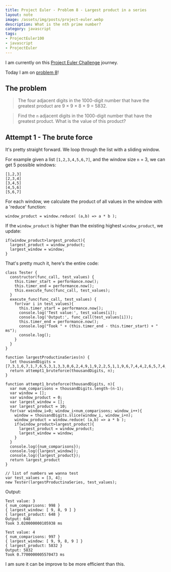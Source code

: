 ```yaml
---
title: Project Euler - Problem 8 - Largest product in a series
layout: note
image: /assets/img/posts/project-euler.webp
description: What is the nth prime number?
category: javascript
tags:
- ProjectEuler100
- javascript
- ProjectEuler
---
```


I am currently on this [Project Euler Challenge](https://projecteuler.net/) journey.

Today I am on [problem 8](https://projecteuler.net/problem=8)!

## The problem
> The four adjacent digits in the 1000-digit number that have the greatest product are 9 × 9 × 8 × 9 = 5832.

> Find the `n` adjacent digits in the 1000-digit number that have the greatest product. What is the value of this product?

## Attempt 1 - The brute force

It's pretty straight forward. We loop through the list with a sliding window.

For example given a list `[1,2,3,4,5,6,7]`, and the window size `n` = 3, we can get 5 possible windows:
```
[1,2,3]
[2,3,4]
[3,4,5]
[4,5,6]
[5,6,7]
```

For each window, we calculate the product of all values in the window with a 'reduce' function:
```
window_product = window.reduce( (a,b) => a * b );
```

If the `window_product` is higher than the existing highest `window_product`, we update:
```
if(window_product>largest_product){
  largest_product = window_product;
  largest_window = window;
}
```

That's pretty much it, here's the entire code:
```
class Tester {
  constructor(func_call, test_values) {
    this.timer_start = performance.now();
    this.timer_end = performance.now();
    this.execute_func(func_call, test_values);
  }
  execute_func(func_call, test_values) {
    for(var i in test_values){
      this.timer_start = performance.now();
      console.log('Test value:', test_values[i]);
      console.log('Output:', func_call(test_values[i]));
      this.timer_end = performance.now();
      console.log("Took " + (this.timer_end - this.timer_start) + " ms");
      console.log();
    }
  }
}

function largestProductinaSeries(n) {
  let thousandDigits = [7,3,1,6,7,1,7,6,5,3,1,3,3,0,6,2,4,9,1,9,2,2,5,1,1,9,6,7,4,4,2,6,5,7,4,7,4,2,3,5,5,3,4,9,1,9,4,9,3,4,9,6,9,8,3,5,2,0,3,1,2,7,7,4,5,0,6,3,2,6,2,3,9,5,7,8,3,1,8,0,1,6,9,8,4,8,0,1,8,6,9,4,7,8,8,5,1,8,4,3,8,5,8,6,1,5,6,0,7,8,9,1,1,2,9,4,9,4,9,5,4,5,9,5,0,1,7,3,7,9,5,8,3,3,1,9,5,2,8,5,3,2,0,8,8,0,5,5,1,1,1,2,5,4,0,6,9,8,7,4,7,1,5,8,5,2,3,8,6,3,0,5,0,7,1,5,6,9,3,2,9,0,9,6,3,2,9,5,2,2,7,4,4,3,0,4,3,5,5,7,6,6,8,9,6,6,4,8,9,5,0,4,4,5,2,4,4,5,2,3,1,6,1,7,3,1,8,5,6,4,0,3,0,9,8,7,1,1,1,2,1,7,2,2,3,8,3,1,1,3,6,2,2,2,9,8,9,3,4,2,3,3,8,0,3,0,8,1,3,5,3,3,6,2,7,6,6,1,4,2,8,2,8,0,6,4,4,4,4,8,6,6,4,5,2,3,8,7,4,9,3,0,3,5,8,9,0,7,2,9,6,2,9,0,4,9,1,5,6,0,4,4,0,7,7,2,3,9,0,7,1,3,8,1,0,5,1,5,8,5,9,3,0,7,9,6,0,8,6,6,7,0,1,7,2,4,2,7,1,2,1,8,8,3,9,9,8,7,9,7,9,0,8,7,9,2,2,7,4,9,2,1,9,0,1,6,9,9,7,2,0,8,8,8,0,9,3,7,7,6,6,5,7,2,7,3,3,3,0,0,1,0,5,3,3,6,7,8,8,1,2,2,0,2,3,5,4,2,1,8,0,9,7,5,1,2,5,4,5,4,0,5,9,4,7,5,2,2,4,3,5,2,5,8,4,9,0,7,7,1,1,6,7,0,5,5,6,0,1,3,6,0,4,8,3,9,5,8,6,4,4,6,7,0,6,3,2,4,4,1,5,7,2,2,1,5,5,3,9,7,5,3,6,9,7,8,1,7,9,7,7,8,4,6,1,7,4,0,6,4,9,5,5,1,4,9,2,9,0,8,6,2,5,6,9,3,2,1,9,7,8,4,6,8,6,2,2,4,8,2,8,3,9,7,2,2,4,1,3,7,5,6,5,7,0,5,6,0,5,7,4,9,0,2,6,1,4,0,7,9,7,2,9,6,8,6,5,2,4,1,4,5,3,5,1,0,0,4,7,4,8,2,1,6,6,3,7,0,4,8,4,4,0,3,1,9,9,8,9,0,0,0,8,8,9,5,2,4,3,4,5,0,6,5,8,5,4,1,2,2,7,5,8,8,6,6,6,8,8,1,1,6,4,2,7,1,7,1,4,7,9,9,2,4,4,4,2,9,2,8,2,3,0,8,6,3,4,6,5,6,7,4,8,1,3,9,1,9,1,2,3,1,6,2,8,2,4,5,8,6,1,7,8,6,6,4,5,8,3,5,9,1,2,4,5,6,6,5,2,9,4,7,6,5,4,5,6,8,2,8,4,8,9,1,2,8,8,3,1,4,2,6,0,7,6,9,0,0,4,2,2,4,2,1,9,0,2,2,6,7,1,0,5,5,6,2,6,3,2,1,1,1,1,1,0,9,3,7,0,5,4,4,2,1,7,5,0,6,9,4,1,6,5,8,9,6,0,4,0,8,0,7,1,9,8,4,0,3,8,5,0,9,6,2,4,5,5,4,4,4,3,6,2,9,8,1,2,3,0,9,8,7,8,7,9,9,2,7,2,4,4,2,8,4,9,0,9,1,8,8,8,4,5,8,0,1,5,6,1,6,6,0,9,7,9,1,9,1,3,3,8,7,5,4,9,9,2,0,0,5,2,4,0,6,3,6,8,9,9,1,2,5,6,0,7,1,7,6,0,6,0,5,8,8,6,1,1,6,4,6,7,1,0,9,4,0,5,0,7,7,5,4,1,0,0,2,2,5,6,9,8,3,1,5,5,2,0,0,0,5,5,9,3,5,7,2,9,7,2,5,7,1,6,3,6,2,6,9,5,6,1,8,8,2,6,7,0,4,2,8,2,5,2,4,8,3,6,0,0,8,2,3,2,5,7,5,3,0,4,2,0,7,5,2,9,6,3,4,5,0];
  return attempt1_bruteforce(thousandDigits, n);
}

function attempt1_bruteforce(thousandDigits, n){
  var num_comparisons = thousandDigits.length-(n-1);
  var window = [];
  var window_product = 0;
  var largest_window = [];
  var largest_product = 10;
  for(var window_i=0; window_i<num_comparisons; window_i++){
    window = thousandDigits.slice(window_i, window_i+n);
    window_product = window.reduce( (a,b) => a * b );
    if(window_product>largest_product){
      largest_product = window_product;
      largest_window = window;
    }
  }
  console.log({num_comparisons});
  console.log({largest_window});
  console.log({largest_product});
  return largest_product
}

// list of numbers we wanna test
var test_values = [3, 4];
new Tester(largestProductinaSeries, test_values);
```

Output:
```
Test value: 3
{ num_comparisons: 998 }
{ largest_window: [ 9, 8, 9 ] }
{ largest_product: 648 }
Output: 648
Took 3.020000000105938 ms

Test value: 4
{ num_comparisons: 997 }
{ largest_window: [ 9, 9, 8, 9 ] }
{ largest_product: 5832 }
Output: 5832
Took 0.7700000005570473 ms
```

I am sure it can be improve to be more efficient than this.
